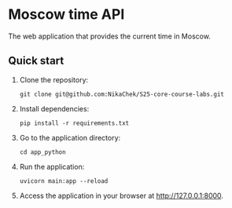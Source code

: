 # Moscow time API
The web application that provides the current time in Moscow.
## Quick start
1. Clone the repository:
   ```
   git clone git@github.com:NikaChek/S25-core-course-labs.git
   ```
3. Install dependencies:
   ```
   pip install -r requirements.txt
   ```
5. Go to the application directory:
   ```
   cd app_python
   ```
7. Run the application:
   ```
   uvicorn main:app --reload
   ```
9. Access the application in your browser at http://127.0.0.1:8000.
